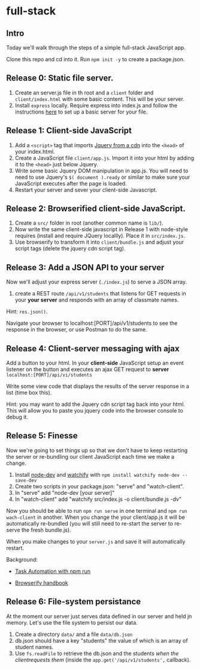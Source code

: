 # full-stack

## Intro 

Today we'll walk through the steps of a simple full-stack JavaScript app.

Clone this repo and cd into it. Run `npm init -y` to create a package.json.

## Release 0: Static file server.

1. Create an server.js file in th root and a `client` folder and `client/index.html` with some basic content. This will be your server. 
1. Install `express` locally. Require express into index.js and follow the instructions [here](http://www.fullstacktraining.com/articles/how-to-serve-static-files-with-express) to set up a basic server for your file.


## Release 1: Client-side JavaScript

1. Add a `<script>` tag that imports [Jquery from a cdn](https://developers.google.com/speed/libraries/) into the `<head>` of your index.html. 
1. Create a JavaScript file `client/app.js`. Import it into your html by  adding it to the `<head>` just below Jquery. 
1. Write some basic Jquery DOM manipulation in app.js. You will need to need to use Jquery's `$( document ).ready` or similar to make sure your JavaScript executes after the page is loaded.
1. Restart your server and sever your client-side Javascript.

## Release 2: Browserified client-side JavaScript.

1. Create a `src/` folder in root (another common name is `lib/`).
1. Now write the same client-side javascript in Release 1 with node-style requires (install and require JQuery locallly). Place it in `src/index.js`. 
1. Use browserify to transform it into `client/bundle.js` and adjust your script tags (delete the jquery cdn script tag).

## Release 3: Add a JSON API to your server

Now we'll adjust your express server (`./index.js`) to serve a JSON array.

1. create a REST route `/api/v1/students` that listens for GET requests in your **your server** and responds with an array of classmate names.

Hint: `res.json()`.

Navigate your browser to localhost:[PORT]/api/v1/students to see the response in the browser, or use Postman to do the same.

## Release 4: Client-server messaging with ajax

Add a button to your html. In your **client-side** JavaScript setup an event listener on the button and executes an ajax GET request to **server** `localhost:[PORT]/api/vi/students`

Write some view code that displays the results of the server response in a list (time box this). 

Hint: you may want to add the Jquery cdn script tag back into your html. This will allow you to paste you jquery code into the browser console to debug it. 

## Release 5: Finesse

Now we're going to set things up so that we don't have to keep restarting the server or re-bundling our client JavaScript each time we make a change.

1. Install [node-dev](https://www.npmjs.com/package/node-dev) and [watchify](https://www.npmjs.com/package/watchify) with `npm install watchify node-dev --save-dev`
1. Create two scripts in your package.json: "serve" and "watch-client". 
1. In "serve" add "node-dev [your server]"
1. In "watch-client" add "watchify src/index.js -o client/bundle.js -dv" 

Now you should be able to run `npm run serve` in one terminal and `npm run wach-client` in another. When you change the your client/app.js it will be automatically re-bundled (you will still need to re-start the server to re-serve the fresh bundle.js). 

When you make changes to your `server.js` and save it will automatically restart.   


Background: 

 * [Task Automation with npm run](http://substack.net/task_automation_with_npm_run)

 * [Browserify handbook](https://github.com/substack/browserify-handbook#watchify)


## Release 6: File-system persistance

At the moment our server just serves data defined in our server and held jn memory. Let's use the file system to persist our data.

1. Create a directory `data/` and a file `data/db.json`
1. db.json should have a key "students" the value of which is an array of student names.
1. Use `fs.readFile` to retrieve the db.json and the students *when the clientrequests them* (inside the `app.get('/api/v1/students',`  callback).











